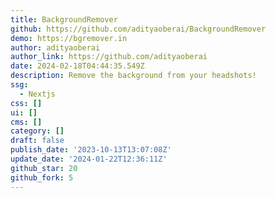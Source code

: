 ```yaml
---
title: BackgroundRemover
github: https://github.com/adityaoberai/BackgroundRemover
demo: https://bgremover.in
author: adityaoberai
author_link: https://github.com/adityaoberai
date: 2024-02-18T04:44:35.549Z
description: Remove the background from your headshots!
ssg:
  - Nextjs
css: []
ui: []
cms: []
category: []
draft: false
publish_date: '2023-10-13T13:07:08Z'
update_date: '2024-01-22T12:36:11Z'
github_star: 20
github_fork: 5
---
```

